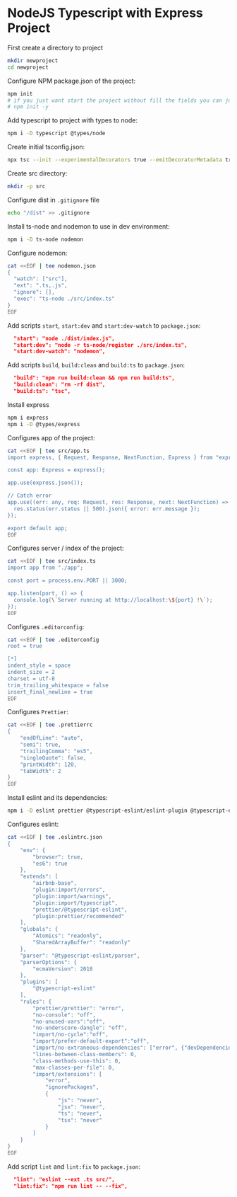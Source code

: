 # NodeJS Typescript with Express Project

First create a directory to project

```sh
mkdir newproject
cd newproject
```

Configure NPM package.json of the project:

```sh
npm init
# if you just want start the project without fill the fields you can just run
# npm init -y
```

Add typescript to project with types to node:

```sh
npm i -D typescript @types/node
```

Create initial tsconfig.json:

```sh
npx tsc --init --experimentalDecorators true --emitDecoratorMetadata true --target ES2017 --rootDir ./src --outDir ./dist
```

Create src directory:

```sh
mkdir -p src
```

Configure dist in `.gitignore` file

```sh
echo "/dist" >> .gitignore
```

Install ts-node and nodemon to use in dev environment:

```sh
npm i -D ts-node nodemon
```

Configure nodemon:

```sh
cat <<EOF | tee nodemon.json
{
  "watch": ["src"],
  "ext": ".ts,.js",
  "ignore": [],
  "exec": "ts-node ./src/index.ts"
}
EOF
```

Add scripts `start`, `start:dev` and `start:dev-watch` to `package.json`:

```json
  "start": "node ./dist/index.js",
  "start:dev": "node -r ts-node/register ./src/index.ts",
  "start:dev-watch": "nodemon",
```

Add scripts `build`, `build:clean` and `build:ts` to `package.json`:

```json
  "build": "npm run build:clean && npm run build:ts",
  "build:clean": "rm -rf dist",
  "build:ts": "tsc",
```

Install express

```sh
npm i express
npm i -D @types/express
```

Configures app of the project:

```sh
cat <<EOF | tee src/app.ts
import express, { Request, Response, NextFunction, Express } from "express";

const app: Express = express();

app.use(express.json());

// Catch error
app.use((err: any, req: Request, res: Response, next: NextFunction) => {
  res.status(err.status || 500).json({ error: err.message });
});

export default app;
EOF
```

Configures server / index of the project:

```sh
cat <<EOF | tee src/index.ts
import app from "./app";

const port = process.env.PORT || 3000;

app.listen(port, () => {
  console.log(\`Server running at http://localhost:\${port} !\`);
});
EOF
```

Configures `.editorconfig`:

```sh
cat <<EOF | tee .editorconfig
root = true

[*]
indent_style = space
indent_size = 2
charset = utf-8
trim_trailing_whitespace = false
insert_final_newline = true
EOF
```

Configures `Prettier`:

```sh
cat <<EOF | tee .prettierrc
{
    "endOfLine": "auto",
    "semi": true,
    "trailingComma": "es5",
    "singleQuote": false,
    "printWidth": 120,
    "tabWidth": 2
}
EOF
```

Install eslint and its dependencies:

```sh
npm i -D eslint prettier @typescript-eslint/eslint-plugin @typescript-eslint/parser eslint-config-airbnb-base eslint-config-prettier eslint-plugin-import eslint-plugin-prettier
```

Configures eslint:

```sh
cat <<EOF | tee .eslintrc.json
{
    "env": {
        "browser": true,
        "es6": true
    },
    "extends": [
        "airbnb-base",
        "plugin:import/errors",
        "plugin:import/warnings",
        "plugin:import/typescript",
        "prettier/@typescript-eslint",
        "plugin:prettier/recommended"
    ],
    "globals": {
        "Atomics": "readonly",
        "SharedArrayBuffer": "readonly"
    },
    "parser": "@typescript-eslint/parser",
    "parserOptions": {
        "ecmaVersion": 2018
    },
    "plugins": [
        "@typescript-eslint"
    ],
    "rules": {
        "prettier/prettier": "error",
        "no-console": "off",
        "no-unused-vars":"off",
        "no-underscore-dangle": "off",
        "import/no-cycle":"off",
        "import/prefer-default-export":"off",
        "import/no-extraneous-dependencies": ["error", {"devDependencies": true}],
        "lines-between-class-members": 0,
        "class-methods-use-this": 0,
        "max-classes-per-file": 0,
        "import/extensions": [
            "error",
            "ignorePackages",
            {
                "js": "never",
                "jsx": "never",
                "ts": "never",
                "tsx": "never"
            }
        ]
    }
}
EOF
```

Add script `lint` and `lint:fix` to `package.json`:

```json
  "lint": "eslint --ext .ts src/",
  "lint:fix": "npm run lint -- --fix",
```